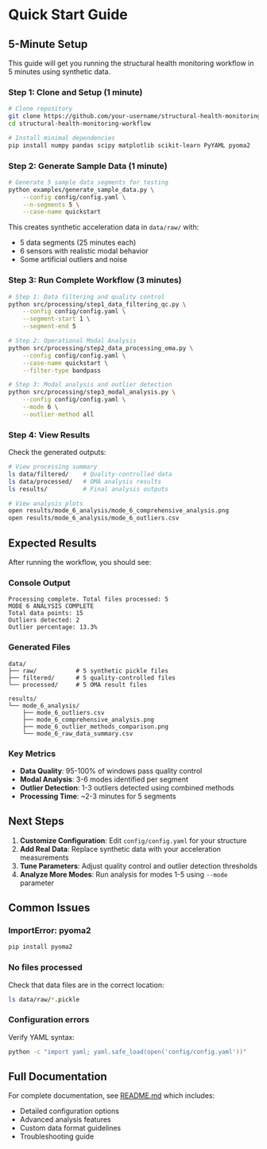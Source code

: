 # Quick Start Guide

## 5-Minute Setup

This guide will get you running the structural health monitoring workflow in 5 minutes using synthetic data.

### Step 1: Clone and Setup (1 minute)

```bash
# Clone repository  
git clone https://github.com/your-username/structural-health-monitoring-workflow.git
cd structural-health-monitoring-workflow

# Install minimal dependencies
pip install numpy pandas scipy matplotlib scikit-learn PyYAML pyoma2
```

### Step 2: Generate Sample Data (1 minute)

```bash
# Generate 5 sample data segments for testing
python examples/generate_sample_data.py \
    --config config/config.yaml \
    --n-segments 5 \
    --case-name quickstart
```

This creates synthetic acceleration data in `data/raw/` with:
- 5 data segments (25 minutes each)
- 6 sensors with realistic modal behavior
- Some artificial outliers and noise

### Step 3: Run Complete Workflow (3 minutes)

```bash
# Step 1: Data filtering and quality control
python src/processing/step1_data_filtering_qc.py \
    --config config/config.yaml \
    --segment-start 1 \
    --segment-end 5

# Step 2: Operational Modal Analysis  
python src/processing/step2_data_processing_oma.py \
    --config config/config.yaml \
    --case-name quickstart \
    --filter-type bandpass

# Step 3: Modal analysis and outlier detection
python src/processing/step3_modal_analysis.py \
    --config config/config.yaml \
    --mode 6 \
    --outlier-method all
```

### Step 4: View Results

Check the generated outputs:

```bash
# View processing summary
ls data/filtered/    # Quality-controlled data
ls data/processed/   # OMA analysis results  
ls results/          # Final analysis outputs

# View analysis plots
open results/mode_6_analysis/mode_6_comprehensive_analysis.png
open results/mode_6_analysis/mode_6_outliers.csv
```

## Expected Results

After running the workflow, you should see:

### Console Output
```
Processing complete. Total files processed: 5
MODE 6 ANALYSIS COMPLETE
Total data points: 15
Outliers detected: 2
Outlier percentage: 13.3%
```

### Generated Files
```
data/
├── raw/           # 5 synthetic pickle files
├── filtered/      # 5 quality-controlled files  
└── processed/     # 5 OMA result files

results/
└── mode_6_analysis/
    ├── mode_6_outliers.csv
    ├── mode_6_comprehensive_analysis.png
    ├── mode_6_outlier_methods_comparison.png
    └── mode_6_raw_data_summary.csv
```

### Key Metrics
- **Data Quality**: 95-100% of windows pass quality control
- **Modal Analysis**: 3-6 modes identified per segment
- **Outlier Detection**: 1-3 outliers detected using combined methods
- **Processing Time**: ~2-3 minutes for 5 segments

## Next Steps

1. **Customize Configuration**: Edit `config/config.yaml` for your structure
2. **Add Real Data**: Replace synthetic data with your acceleration measurements
3. **Tune Parameters**: Adjust quality control and outlier detection thresholds
4. **Analyze More Modes**: Run analysis for modes 1-5 using `--mode` parameter

## Common Issues

### ImportError: pyoma2
```bash
pip install pyoma2
```

### No files processed
Check that data files are in the correct location:
```bash
ls data/raw/*.pickle
```

### Configuration errors
Verify YAML syntax:
```bash
python -c "import yaml; yaml.safe_load(open('config/config.yaml'))"
```

## Full Documentation

For complete documentation, see [README.md](README.md) which includes:
- Detailed configuration options
- Advanced analysis features  
- Custom data format guidelines
- Troubleshooting guide
